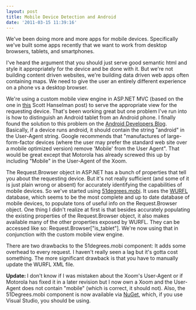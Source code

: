 ```yaml
---
layout: post
title: Mobile Device Detection and Android
date: '2011-03-15 11:39:16'
---
```


We've been doing more and more apps for mobile devices. Specifically we've built some apps recently that we want to work from desktop browsers, tablets, and smartphones.

I've heard the argument that you should just serve good semantic html and style it appropriately for the device and be done with it. But we're not building content driven websites, we're building data driven web apps often containing maps. We need to give the user an entirely different experience on a phone vs a desktop browser.

We're using a custom mobile view engine in ASP.NET MVC (based on the one in <a href="http://www.hanselman.com/blog/ABetterASPNETMVCMobileDeviceCapabilitiesViewEngine.aspx">this</a> Scott Hanselman post) to serve the appropriate view for the requesting device. That's been working great but one problem I've run into is how to distinguish an Android tablet from an Android phone. I finally found the solution to this problem on the <a href="http://android-developers.blogspot.com/2010/12/android-browser-user-agent-issues.html">Android Developers Blog</a>. Basically, if a device runs android, it should contain the string "android" in the User-Agent string. Google recommends that "manufactures of large-form-factor devices (where the user  may prefer the standard web site over a mobile optimized version)  remove 'Mobile' from the User Agent". That would be great except that Motorola has already screwed this up by including "Mobile" in the User-Agent of the Xoom.

The Request.Browser object in ASP.NET has a bunch of properties that tell you about the requesting device. But it's not really sufficient (and some of it is just plain wrong or absent) for accurately identifying the capabilities of mobile devices. So we've started using <a href="http://51degrees.codeplex.com/">51degrees.mobi</a>. It uses the <a href="http://wurfl.sourceforge.net/">WURFL</a> database, which seems to be the most complete and up to date database of mobile devices, to populate tons of useful info on the Request.Browser object. One thing I didn't realize at first is that besides accurately populating the existing properties of the Request.Browser object, it also makes available many of the other properties exposed by WURFL. They can be accessed like so: Request.Browser["is_tablet"]. We're now using that in conjunction with the custom mobile view engine.

There are two drawbacks to the 51degrees.mobi component: It adds some overhead to every request. I haven't really seen a lag but it's gotta cost something. The more significant drawback is that you have to manually update the WURFL XML file.

<strong>Update: </strong>I don't know if I was mistaken about the Xoom's User-Agent or if Motorola has fixed it in a later revision but I now own a Xoom and the User-Agent does not contain "mobile" (which is correct, it should not). Also, the 51Degrees.mobi component is now available via <a href="http://nuget.codeplex.com/">NuGet</a>, which, if you use Visual Studio, you should be using.